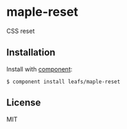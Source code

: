 
# maple-reset

  CSS reset

## Installation

  Install with [component](http://component.io):

    $ component install leafs/maple-reset


## License

  MIT
